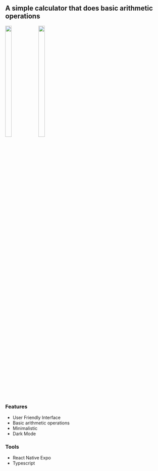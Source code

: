 
## A simple calculator that does basic arithmetic operations

<img src="https://user-images.githubusercontent.com/88235457/224365048-6fe4b647-0f3f-47f4-8593-fe9ebed4971e.png" width="20%" height="30%"> <img src="https://user-images.githubusercontent.com/88235457/224365060-5ff1b935-4751-4a7c-a33d-339c27919f99.png" width="20%" height="30%">


### Features
- User Friendly Interface
- Basic arithmetic operations
- Minimalistic
- Dark Mode

### Tools
- React Native Expo
- Typescript
